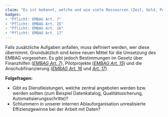 ```yaml
---
claim: "Es ist bekannt, welche und wie viele Ressourcen (Zeit, Geld, Personen) für das Thema Daten aufgewendet werden können." 
badges:
- "Pflicht: EMBAG Art. 7"
- "Pflicht: EMBAG Art. 15"
- "Pflicht: EMBAG Art. 16"
- "Pflicht: EMBAG Art. 17"
---
```


Falls zusätzliche Aufgaben anfallen, muss definiert werden, wer diese übernimmt. Grundsätzlich sind keine neuen Mittel für die Umsetzung des EMBAG vorgesehen. Es gibt jedoch Bestimmungen im Gesetz über Finanzhilfen (_[EMBAG Art. 7](https://www.fedlex.admin.ch/eli/fga/2023/787/de#art_7)_), Pilotprojekte (_[EMBAG Art. 15](https://www.fedlex.admin.ch/eli/fga/2023/787/de#art_15)_) und die Anschubfinanzierung (_[EMBAG Art. 16](https://www.fedlex.admin.ch/eli/fga/2023/787/de#art_16)_ und _[Art. 17](https://www.fedlex.admin.ch/eli/fga/2023/787/de#art_17)_).

**Folgefragen:**

* Gibt es Dienstleistungen, welche zentral angeboten werden bzw. werden sollten (zum Beispiel Datenkatalog, Qualitätssicherung, Automatisierungsschritte)?
* Schlummern in unserer internen Ablauforganisation unrealisierte Effizienzgewinne bei der Arbeit mit Daten?
